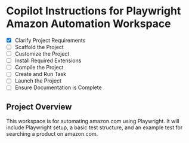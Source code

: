 # Copilot Instructions for Playwright Amazon Automation Workspace

- [x] Clarify Project Requirements
- [ ] Scaffold the Project
- [ ] Customize the Project
- [ ] Install Required Extensions
- [ ] Compile the Project
- [ ] Create and Run Task
- [ ] Launch the Project
- [ ] Ensure Documentation is Complete

## Project Overview
This workspace is for automating amazon.com using Playwright. It will include Playwright setup, a basic test structure, and an example test for searching a product on amazon.com.
